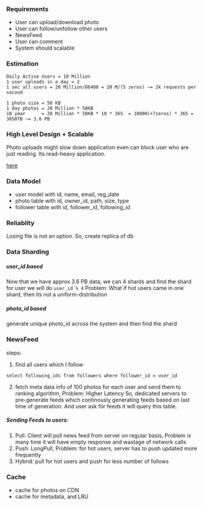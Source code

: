 ### Requirements
- User can upload/download photo
- User can follow/unfollow other users
- NewsFeed
- User can comment
- System should scalable

### Estimation

```
Daily Active Users = 10 Million
1 user uploads in a day = 2
1 sec all users = 20 Million/86400 = 20 M/(5 zeros) ~= 2k requests per second

1 photo size = 50 KB
1 day photos = 20 Million * 50KB
10 year      = 20 Million * 50KB * 10 * 365  = 10000(+7zeros) * 365 = 3650TB ~= 3.6 PB
```

### High Level Design + Scalable
Photo uploads might slow down application even can block user who are just reading. Its read-heavy application.

[here](https://docs.google.com/drawings/d/1tD9EMtDOpYioFsz0ngHd4MTN3uQ8EaRjCmKxpHsQSl0/edit)

### Data Model
- user model with id, name, email, reg_date
- photo table with id, owner_id, path, size, type
- follower table with id, follower_id, following_id

### Reliablity
Losing file is not an option. So, create replica of db

### Data Sharding

##### user_id based
Now that we have approx 3.6 PB data, we can 4 shards and find the shard for user we will do 
```user_id % 4```
Problem: What if hot users came in one shard, then its not a uniform-distribution

##### photo_id based
generate unique photo_id across the system and then find the shard

### NewsFeed

steps: 

1) find all users which I follow
```
select following_ids from followers where follower_id = user_id
```

2) fetch meta data info of 100 photos for each user and send them to ranking algorithm, Problem: Higher Latency
So, dedicated servers to pre-generate feeds which continously generating feeds based on last time of generation. And user ask for feeds it will query this table.

##### Sending Feeds to users:
1) Pull: Client will pull news feed from server on regular basis, Problem is many time it will have empty response and wastage of network calls
2) Push: LongPull, Problem: for hot users, server has to push updated more frequently
3) Hybrid: pull for hot users and push for less number of follows

### Cache
- cache for photos on CDN
- cache for metadata, and LRU




